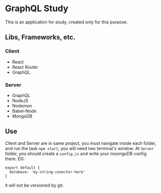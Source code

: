 # GraphQL Study

This is an application for study, created only for this purpose.

## Libs, Frameworks, etc.

### Client
- React
- React Router
- GraphQL

### Server
- GraphQL
- NodeJS
- Nodemon
- Babel-Node
- MongoDB

## Use

Client and Server are in same project, you must navigate inside each folder, and run the task `npm start`,
you will need two terminal's window.
At `Server` folder, you should create a `config.js` and write your moongoDB config there.
EG: 
```
export default {
  database: 'my-string-conector-here'
}
```

it will not be versioned by git.
